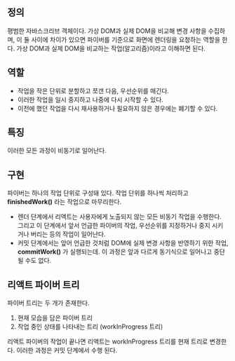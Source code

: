 ## 정의
평범한 자바스크리브 객체이다. 가상 DOM과 실제 DOM을 비교해 변경 사항을 수집하며, 이 둘 사이에 차이가 있으면 파이버를 기준으로 화면에 렌더링을 요청하는 역할을 한다.
가상 DOM과 실제 DOM을 비교하는 작업(알고리즘)이라고 이해하면 된다.

## 역할
- 작업을 작은 단위로 분할하고 쪼갠 다음, 우선순위를 매긴다.
- 이러한 작업을 일시 중지하고 나중에 다시 시작할 수 있다.
- 이전에 했던 작업을 다시 재사용하거나 필요하지 않은 경우에는 폐기할 수 있다.

## 특징
이러한 모든 과정이 비동기로 일어난다.

## 구현
파이버는 하나의 작업 단위로 구성돼 있다. 작업 단위를 하나씩 처리하고 **finishedWork()** 라는 작업으로 마무리한다.
- 렌더 단계에서 리액트는 사용자에게 노출되지 않는 모든 비동기 작업을 수행한다. 그리고 이 단계에서 앞서 언급한 파이버의 작업, 우선순위를 지정하거나 중지 시키거나 버리는 등의 작업이 일어난다.
- 커밋 단계에서는 앞어 언급한 것처럼 DOM에 실제 변경 사항을 반영하기 위한 작업, **commitWork()** 가 실행되는데. 이 과정은 앞과 다르게 동기식으로 일어나고 중단될 수도 없다.


## 리액트 파이버 트리
파이버 트리는 두 개가 존재한다. 
1. 현재 모습을 담은 파이버 트리
2. 작업 중인 상태를 나타내는 트리 (workInProgress 트리)

리액트 파이버의 작업이 끝나면 리액트는 workInProgress 트리를 현재 트리로 변경한다. 이러한 과정은 커밋 단계에서 수행 된다.
